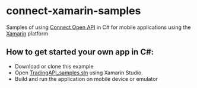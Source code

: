 # connect-xamarin-samples
Samples of using [Connect Open API](https://connect.spotware.com/documentation/section/api-reference) in C# for mobile applications using the [Xamarin](https://xamarin.com/) platform

## How to get started your own app in C#:
* Download or clone this example
* Open [TradingAPI_samples.sln](https://github.com/spotware/connect-csharp-samples/blob/master/TradingAPI_samples.sln) using Xamarin Studio.
* Build and run the application on mobile device or emulator
